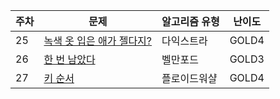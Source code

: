 | 주차 | 문제                                                              | 알고리즘 유형 | 난이도 |
| ---- | ----------------------------------------------------------------- | ------------- | ------ |
| 25   | [녹색 옷 입은 애가 젤다지?](https://www.acmicpc.net/problem/4485) | 다익스트라    | GOLD4  |
| 26   | [한 번 남았다](https://www.acmicpc.net/problem/13317)             | 벨만포드      | GOLD3  |
| 27   | [키 순서](https://www.acmicpc.net/problem/2458)                   | 플로이드워샬  | GOLD4  |
